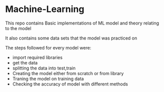 # Machine-Learning

This repo contains Basic implementations of ML model and theory relating to the model

It also contains some data sets that the model was practiced on

The steps followed for every model were:
- import required libraries 
- get the data
- splitting the data into test,train
- Creating the model either from scratch or from library
- Traning the model on training data
- Checking the accuracy of model with different methods
